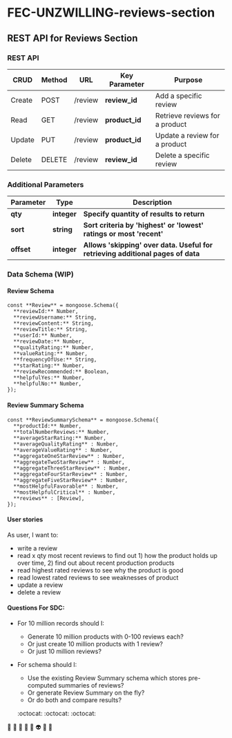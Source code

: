 # FEC-UNZWILLING-reviews-section

## REST API for Reviews Section


### REST API

| **CRUD** | **Method** | **URL** | **Key Parameter** | **Purpose** |
| --- | --- | --- | --- | --- |
| Create | POST | /review | **review\_id** | Add a specific review |
| Read | GET | /review | **product\_id** | Retrieve reviews for a product |
| Update | PUT | /review | **product\_id** | Update a review for a product |
| Delete | DELETE | /review | **review\_id** | Delete a specific review |


### Additional Parameters

| **Parameter** | **Type** | **Description** |
| --- | --- | --- |
| **qty** | **integer** | **Specify quantity of results to return** |
| **sort** | **string** | **Sort criteria by &#39;highest&#39; or &#39;lowest&#39;  ratings or most &#39;recent&#39;** |
| **offset** | **integer** | **Allows &#39;skipping&#39; over data. Useful for retrieving additional pages of data** |


### Data Schema (WIP)

#### Review Schema

```
const **Review** = mongoose.Schema({
  **reviewId:** Number,
  **reviewUsername:** String,
  **reviewContent:** String,
  **reviewTitle:** String,
  **userId:** Number,
  **reviewDate:** Number,
  **qualityRating:** Number,
  **valueRating:** Number,
  **frequencyOfUse:** String,
  **starRating:** Number,
  **reviewRecommended:** Boolean,
  **helpfulYes:** Number,
  **helpfulNo:** Number,
});
```
#### Review Summary Schema

```
const **ReviewSummarySchema** = mongoose.Schema({
  **productId:** Number,
  **totalNumberReviews:** Number,
  **averageStarRating:** Number,
  **averageQualityRating** : Number,
  **averageValueRating** : Number,
  **aggregateOneStarReview** : Number,
  **aggregateTwoStarReview** : Number,
  **aggregateThreeStarReview** : Number,
  **aggregateFourStarReview** : Number,
  **aggregateFiveStarReview** : Number,
  **mostHelpfulFavorable** : Number,
  **mostHelpfulCritical** : Number,
  **reviews** : [Review],
});
```

#### User stories

As user, I want to:

- write a review
- read x qty most recent reviews to find out 1) how the product holds up over time, 2) find out about recent production products
- read highest rated reviews to see why the product is good
- read lowest rated reviews to see weaknesses of product
- update a review
- delete a review

#### Questions For SDC:

- For 10 million records should I:

  - Generate 10 million products with 0-100 reviews each?
  - Or just create 10 million products with 1 review?
  - Or just 10 million reviews?
- For schema should I:
  - Use the existing Review Summary schema which stores pre-computed summaries of reviews?
  - Or generate Review Summary on the fly?
  - Or do both and compare results?
  
  :octocat:   :octocat:   :octocat:
  
:poop:
:clown_face:
:japanese_ogre:	
:japanese_goblin:
:ghost:	
:alien:
:space_invader:	
:robot:
  
  

<!--
## UI update
<img src='design-and-docs/finprogress1.png'>
<img src='design-and-docs/finprogress2.png'>
<img src='design-and-docs/finprogress3.png'>


## File Structure (updated, final)
<img src='design-and-docs/file-structure.png'>

## Component names (updated)
<img src='design-and-docs/final-layout.png'>
-->
